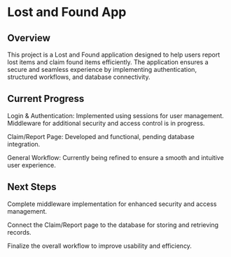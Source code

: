 # Lost and Found App

## Overview

This project is a Lost and Found application designed to help users report lost items and claim found items efficiently. The application ensures a secure and seamless experience by implementing authentication, structured workflows, and database connectivity.

## Current Progress

Login & Authentication: Implemented using sessions for user management. Middleware for additional security and access control is in progress.

Claim/Report Page: Developed and functional, pending database integration.

General Workflow: Currently being refined to ensure a smooth and intuitive user experience.

## Next Steps

Complete middleware implementation for enhanced security and access management.

Connect the Claim/Report page to the database for storing and retrieving records.

Finalize the overall workflow to improve usability and efficiency.
